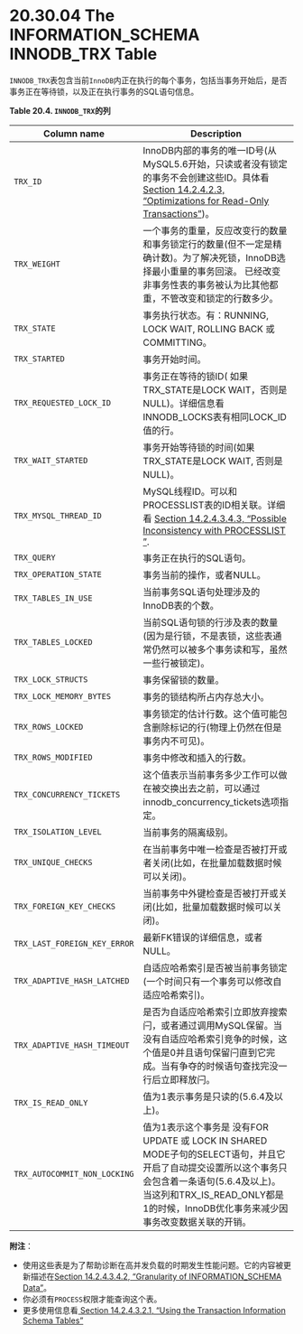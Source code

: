 # 20.30.04 The INFORMATION_SCHEMA INNODB_TRX Table

`INNODB_TRX`表包含当前`InnoDB`内正在执行的每个事务，包括当事务开始后，是否事务正在等待锁，以及正在执行事务的SQL语句信息。

**Table 20.4. `INNODB_TRX`的列**

<table>
<thead>
<tr>
	<th scope="col">Column name</th>
	<th scope="col">Description</th>
</tr>
</thead>

<tbody>
<tr>
	<td scope="row"><code class="literal">TRX_ID</code></td>
	<td>InnoDB内部的事务的唯一ID号(从MySQL5.6开始，只读或者没有锁定的事务不会创建这些ID。具体看<a class="xref" href="innodb-performance.html#innodb-performance-ro-txn" title="14.2.4.2.3. Optimizations for Read-Only Transactions">Section 14.2.4.2.3, “Optimizations for Read-Only Transactions”</a>)。
    </td>
</tr>
	
<tr>
	<td scope="row"><code class="literal">TRX_WEIGHT</code></td>
	<td>一个事务的重量，反应改变行的数量和事务锁定行的数量(但不一定是精确计数)。为了解决死锁，InnoDB选择最小重量的事务回滚。 已经改变非事务性表的事务被认为比其他都重，不管改变和锁定的行数多少。</td>
</tr>
	
<tr>
	<td scope="row"><code class="literal">TRX_STATE</code></td>
	<td>事务执行状态。有：RUNNING, LOCK WAIT, ROLLING BACK 或 COMMITTING。</td>
</tr>
	
<tr>
	<td scope="row"><code class="literal">TRX_STARTED</code></td>
	<td>事务开始时间。</td>
</tr>

<tr>
	<td scope="row"><code class="literal">TRX_REQUESTED_LOCK_ID</code></td>
	<td>事务正在等待的锁ID( 如果TRX_STATE是LOCK WAIT，否则是NULL)。详细信息看INNODB_LOCKS表有相同LOCK_ID值的行。</td>
</tr>

<tr>
	<td scope="row"><code class="literal">TRX_WAIT_STARTED</code></td>
	<td>事务开始等待锁的时间(如果TRX_STATE是LOCK WAIT, 否则是NULL)。</td>
</tr>

<tr>
	<td scope="row"><code class="literal">TRX_MYSQL_THREAD_ID</code></td>
	<td>MySQL线程ID。可以和PROCESSLIST表的ID相关联。详细看
          <a class="xref" href="innodb-information-schema.html#innodb-information-schema-note_inconsistency" title="14.2.4.3.4.3. Possible Inconsistency with PROCESSLIST">Section 14.2.4.3.4.3, “Possible Inconsistency with PROCESSLIST ”</a>.</td>
</tr>
	
<tr>
	<td scope="row"><code class="literal">TRX_QUERY</code></td>
	<td>事务正在执行的SQL语句。</td>
</tr>

<tr>
	<td scope="row"><code class="literal">TRX_OPERATION_STATE</code></td>
	<td>事务当前的操作，或者NULL。</td>
</tr>

<tr>
	<td scope="row"><code class="literal">TRX_TABLES_IN_USE</code></td>
	<td>当前事务SQL语句处理涉及的InnoDB表的个数。</td>
</tr>

<tr>
	<td scope="row"><code class="literal">TRX_TABLES_LOCKED</code></td>
	<td>当前SQL语句锁的行涉及表的数量(因为是行锁，不是表锁，这些表通常仍然可以被多个事务读和写，虽然一些行被锁定)。</td>
</tr>

<tr>
	<td scope="row"><code class="literal">TRX_LOCK_STRUCTS</code></td>
	<td>事务保留锁的数量。</td>
</tr>

<tr>
	<td scope="row"><code class="literal">TRX_LOCK_MEMORY_BYTES</code></td>
	<td>事务的锁结构所占内存总大小。</td>
</tr>

<tr>
	<td scope="row"><code class="literal">TRX_ROWS_LOCKED</code></td>
	<td>事务锁定的估计行数。这个值可能包含删除标记的行(物理上仍然在但是事务内不可见)。</td>
</tr>

<tr>
	<td scope="row"><code class="literal">TRX_ROWS_MODIFIED</code></td>
	<td>事务中修改和插入的行数。</td>
</tr>

<tr>
	<td scope="row"><code class="literal">TRX_CONCURRENCY_TICKETS</code></td>
	<td>这个值表示当前事务多少工作可以做在被交换出去之前，可以通过innodb_concurrency_tickets选项指定。</td>
</tr>

<tr>
	<td scope="row"><code class="literal">TRX_ISOLATION_LEVEL</code></td>
	<td>当前事务的隔离级别。</td>
</tr>

<tr>
	<td scope="row"><code class="literal">TRX_UNIQUE_CHECKS</code></td>
	<td>在当前事务中唯一检查是否被打开或者关闭(比如，在批量加载数据时候可以关闭)。</td>
</tr>

<tr>
	<td scope="row"><code class="literal">TRX_FOREIGN_KEY_CHECKS</code></td>
	<td>当前事务中外键检查是否被打开或关闭(比如，批量加载数据时候可以关闭)。</td>
</tr>

<tr>
	<td scope="row"><code class="literal">TRX_LAST_FOREIGN_KEY_ERROR</code></td>
	<td>最新FK错误的详细信息，或者NULL。</td>
</tr>

<tr>
	<td scope="row"><code class="literal">TRX_ADAPTIVE_HASH_LATCHED</code></td>
	<td>自适应哈希索引是否被当前事务锁定(一个时间只有一个事务可以修改自适应哈希索引)。</td>
</tr>

<tr>
	<td scope="row"><code class="literal">TRX_ADAPTIVE_HASH_TIMEOUT</code></td>
	<td>是否为自适应哈希索引立即放弃搜索闩，或者通过调用MySQL保留。当没有自适应哈希索引竞争的时候，这个值是0并且语句保留闩直到它完成。当有争夺的时候语句查找完没一行后立即释放闩。</td>
</tr>

<tr>
	<td scope="row"><code class="literal">TRX_IS_READ_ONLY</code></td>
	<td>值为1表示事务是只读的(5.6.4及以上)。</td>
</tr>

<tr>
	<td scope="row"><code class="literal">TRX_AUTOCOMMIT_NON_LOCKING</code></td>
	<td>值为1表示这个事务是 没有FOR UPDATE 或 LOCK IN SHARED MODE子句的SELECT语句，并且它开启了自动提交设置所以这个事务只会包含着一条语句(5.6.4及以上)。当这列和TRX_IS_READ_ONLY都是1的时候，InnoDB优化事务来减少因事务改变数据关联的开销。
</td>
</tr>
</tbody>
</table>

**附注**：

- 使用这些表是为了帮助诊断在高并发负载的时期发生性能问题。它的内容被更新描述在[Section 14.2.4.3.4.2, “Granularity of INFORMATION_SCHEMA Data”](../Chapter_14/14.02.04_InnoDB_Performance_Tuning_and_Troubleshooting.md#14.02.04.03.04.02)。
- 你必须有`PROCESS`权限才能查询这个表。
- 更多使用信息看[ Section 14.2.4.3.2.1, “Using the Transaction Information Schema Tables”](../Chapter_14/14.02.04_InnoDB_Performance_Tuning_and_Troubleshooting.md#14.02.04.03.02.01)